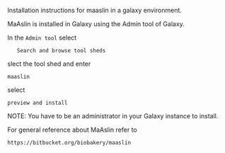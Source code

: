 Installation instructions for maaslin in a galaxy environment.

MaAslin is installed in Galaxy using the Admin tool of Galaxy.

In the 
```Admin tool```
 select 
```
   Search and browse tool sheds
```
slect the tool shed and enter
```
maaslin
```
select
```
preview and install
```

NOTE:  You have to be an administrator in your Galaxy instance to install.

For general reference about MaAslin refer to 
```
https://bitbucket.org/biobakery/maaslin
```


